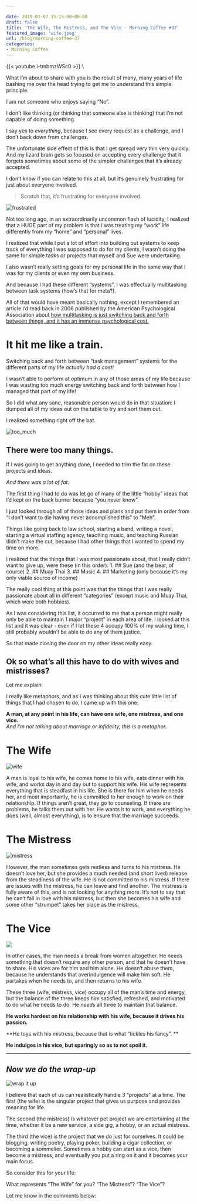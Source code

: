 ```yaml
---

date: 2019-01-07 15:15:00+00:00
draft: false
title: 'The Wife, The Mistress, and The Vice - Morning Coffee #37'
featured_image: 'wife.jpeg'
url: /blog/morning-coffee-37
categories:
- Morning Coffee
---
```


{{< youtube i-tmbmzWSc0 >}} \

What I’m about to share with you is the result of many, many years of life bashing me over the head trying to get me to understand this simple principle.

I am not someone who enjoys saying “No”.

I don’t like thinking (or thinking that someone else is thinking) that I’m not capable of doing something.

I say yes to _everything_, because I see every request as a challenge, and I don’t back down from challenges.

The unfortunate side effect of this is that I get spread very thin very quickly. And my lizard brain gets so focused on accepting every challenge that it forgets sometimes about some of the simpler challenges that it’s already accepted.

I don’t know if you can relate to this at all, but it’s genuinely frustrating for just about everyone involved.
    
>Scratch that, it’s frustrating for everyone involved.

   ![frustrated](https://media.giphy.com/media/54PaD9dWT0go/giphy.gif)

Not too long ago, in an extraordinarily uncommon flash of lucidity, I realized that a HUGE part of my problem is that I was treating my “work” life differently from my “home” and “personal” lives.

I realized that while I put a lot of effort into building out systems to keep track of everything I was supposed to do for my clients, I wasn’t doing the same for simple tasks or projects that myself and Sue were undertaking.

I also wasn’t really setting goals for my personal life in the same way that I was for my clients or even my own business.

And because I had these different “systems”, I was effectually multitasking between task systems (how’s that for meta?).

All of that would have meant basically nothing, except I remembered an article I’d read back in 2006 published by the American Psychological Association about [how multitasking is just switching back and forth between things, and it has an immense psychological cost.](https://www.apa.org/research/action/multitask.aspx)

# **It hit me like a train.**

Switching back and forth between “task management” systems for the different parts of my life _actually had a cost!_

I wasn’t able to perform at optimum in any of those areas of my life because I was wasting too much energy switching back and forth between how I managed that part of my life!

So I did what any sane, reasonable person would do in that situation: I dumped all of my ideas out on the table to try and sort them out.

I realized something right off the bat.


   ![too_much](https://media.giphy.com/media/26BGxRCoa34swjbH2/giphy.gif)


## **There were too many things.**

If I was going to get anything done, I needed to trim the fat on these projects and ideas.

_And there was a lot of fat._

The first thing I had to do was let go of many of the little “hobby” ideas that I’d kept on the back burner because “you never know”.

I just looked through all of those ideas and plans and put them in order from “I don’t want to die having never accomplished this” to “Meh”.

Things like going back to law school, starting a band, writing a novel, starting a virtual staffing agency, teaching music, and teaching Russian didn’t make the cut, because I had other things that I wanted to spend my time on more.

I realized that the things that I was most passionate about, that I really didn’t want to give up, were these (in this order):  1. ## Sue (and the bear, of course)  2. ## Muay Thai  3. ## Music  4. ## Marketing (only because it’s my only viable source of income)

The really cool thing at this point was that the things that I was really passionate about all in different “categories” (except music and Muay Thai, which were both hobbies).

As I was considering this list, it occurred to me that a person might really only be able to maintain 1 major “project” in each area of life. I looked at this list and it was clear - even if I let these 4 occupy 100% of my waking time, I still probably wouldn’t be able to do any of them justice.

So that made closing the door on my other ideas really easy.

## **Ok so what’s all this have to do with wives and mistrisses?**

Let me explain:

I really like metaphors, and as I was thinking about this cute little list of things that I had chosen to do, I came up with this one:

**A man, at any point in his life, can have one wife, one mistress, and one vice.**  
_And I’m not talking about marriage or infidelity, this is a metaphor._



# The Wife

   ![wife](/content/images/blog/wife.jpeg)

A man is loyal to his wife, he comes home to his wife, eats dinner with his wife, and works day in and day out to support his wife. His wife represents everything that is steadfast in his life. She is there for him when he needs her, and most importantly, he is committed to her enough to work on their relationship. If things aren’t great, they go to counseling. If there are problems, he talks them out with her. He wants it to work, and everything he does (well, almost everything), is to ensure that the marriage succeeds.
  

# The Mistress

   ![mistress](/content/images/blog/mistress.jpeg) 

However, the man sometimes gets restless and turns to his mistress. He doesn’t love her, but she provides a much needed (and short lived) release from the steadiness of the wife. He is not committed to his mistress. If there are issues with the mistress, he can leave and find another. The mistress is fully aware of this, and is not looking for anything more. It’s not to say that he can’t fall in love with his mistress, but then she becomes his wife and some other “strumpet” takes her place as the mistress.

 

# The Vice

   ![](/content/images/blog/vice.jpeg)

In other cases, the man needs a break from women altogether. He needs something that doesn’t require any other person, and that he doesn’t have to share. His vices are for him and him alone. He doesn’t abuse them, because he understands that overindulgence will make him soft. He partakes when he needs to, and then returns to his wife.



These three (wife, mistress, vice) occupy all of the man’s time and energy, but the balance of the three keeps him satisfied, refreshed, and motivated to do what he needs to do. He _needs_ all three to maintain that balance.

**He works hardest on his relationship with his wife, because it drives his passion.**

**He toys with his mistress, because that is what “tickles his fancy”. **

**He indulges in his vice, but sparingly so as to not spoil it.**

* * *

## _Now we do the wrap-up_


  
   ![wrap it up](https://media.giphy.com/media/l41lUYsrdGwRowfss/giphy.gif)




I believe that each of us can realistically handle 3 “projects” at a time. The first (the wife) is the singular project that gives us purpose and provides meaning for life.

The second (the mistress) is whatever pet project we are entertaining at the time, whether it be a new service, a side gig, a hobby, or an actual mistress.

The third (the vice) is the project that we do just for ourselves. It could be blogging, writing poetry, playing poker, building a cigar collection, or becoming a sommelier. Sometimes a hobby can start as a vice, then become a mistress, and eventually you put a ring on it and it becomes your main focus.

So consider this for your life:

What represents “The Wife” for you? “The Mistress”? “The Vice”?

Let me know in the comments below:
